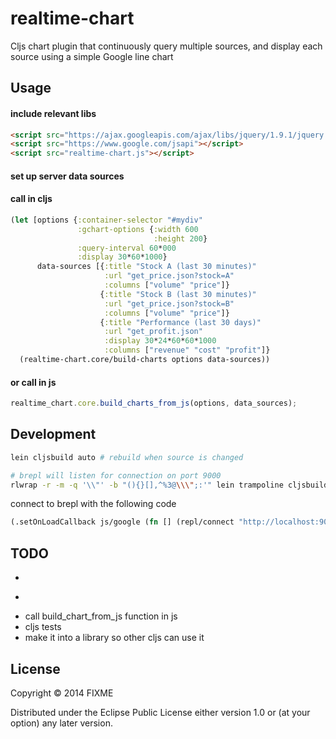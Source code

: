 # realtime-chart

Cljs chart plugin that continuously query multiple sources, and display each source using a simple Google line chart

## Usage
#### include relevant libs
```html
<script src="https://ajax.googleapis.com/ajax/libs/jquery/1.9.1/jquery.min.js"></script>
<script src="https://www.google.com/jsapi"></script>
<script src="realtime-chart.js"></script>
```

#### set up server data sources


#### call in cljs
```clj
(let [options {:container-selector "#mydiv"
               :gchart-options {:width 600 
                                :height 200}
               :query-interval 60*000
               :display 30*60*1000}
      data-sources [{:title "Stock A (last 30 minutes)"
                     :url "get_price.json?stock=A"
                     :columns ["volume" "price"]}
                    {:title "Stock B (last 30 minutes)"
                     :url "get_price.json?stock=B"
                     :columns ["volume" "price"]}
                    {:title "Performance (last 30 days)"
                     :url "get_profit.json"
                     :display 30*24*60*60*1000
                     :columns ["revenue" "cost" "profit"]}
  (realtime-chart.core/build-charts options data-sources))
```
#### or call in js
```js
realtime_chart.core.build_charts_from_js(options, data_sources);
```

## Development
```sh
lein cljsbuild auto # rebuild when source is changed

# brepl will listen for connection on port 9000
rlwrap -r -m -q '\\"' -b "(){}[],^%3@\\\";:'" lein trampoline cljsbuild repl-listen
```
connect to brepl with the following code
```clj
(.setOnLoadCallback js/google (fn [] (repl/connect "http://localhost:9000/repl")))
```

## TODO
* ~~~if we were to represent the state of chart data as state of modal in http://rigsomelight.com/2013/07/18/clojurescript-core-async-todos.html, the state can contain data from all sources, and only one source will be visible at a given moment. furthermore, one async channel can trigger the moving visibility from one source to another, and another channel that requests data from server~~~
* ~~~working prototype~~~
* call build_chart_from_js function in js
* cljs tests
* make it into a library so other cljs can use it

## License

Copyright © 2014 FIXME

Distributed under the Eclipse Public License either version 1.0 or (at
your option) any later version.
